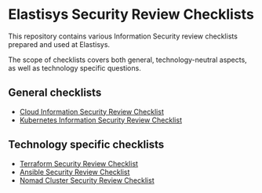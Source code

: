 # Elastisys Security Review Checklists

This repository contains various Information Security review checklists prepared and used at Elastisys.

The scope of checklists covers both general, technology-neutral aspects, as well as technology specific questions.

## General checklists

* [Cloud Information Security Review Checklist](cloud-information-security-review-checklist.md)
* [Kubernetes Information Security Review Checklist](kubernetes-information-security-review-checklist.md)

## Technology specific checklists

* [Terraform Security Review Checklist](terraform-security.md)
* [Ansible Security Review Checklist](ansible-security.md)
* [Nomad Cluster Security Review Checklist](nomad-cluster-security.md)
